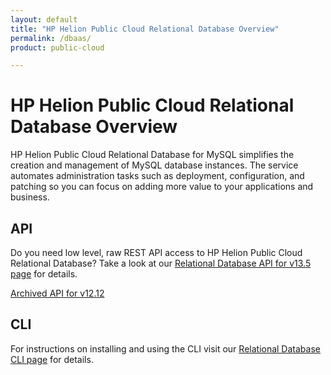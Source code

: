 ```yaml
---
layout: default
title: "HP Helion Public Cloud Relational Database Overview"
permalink: /dbaas/
product: public-cloud 

---
```

<!--PUBLISHED-->
# HP Helion Public Cloud Relational Database Overview

HP Helion Public Cloud Relational Database for MySQL simplifies the creation and management of MySQL database instances. The service automates administration tasks such as deployment, configuration, and patching so you can focus on adding more value to your applications and business.


## API ##
Do you need low level, raw REST API access to HP Helion Public Cloud Relational Database? Take a look at our [Relational Database API for v13.5 page](/api/v13/dbaas/) for details.

[Archived API for v12.12](/api/dbaas/)

## CLI ##
For instructions on installing and using the CLI visit our [Relational Database CLI page](https://community.hpcloud.com/article/relational-database-v136-python-troveclient-cli-linux-installation-0) for details.
